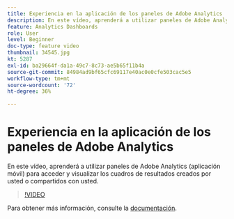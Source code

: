 ```yaml
---
title: Experiencia en la aplicación de los paneles de Adobe Analytics
description: En este vídeo, aprenderá a utilizar paneles de Adobe Analytics (aplicación móvil) para acceder y visualizar los cuadros de resultados creados por usted o compartidos con usted.
feature: Analytics Dashboards
role: User
level: Beginner
doc-type: feature video
thumbnail: 34545.jpg
kt: 5287
exl-id: ba29664f-da1a-49c7-8c73-ae5b65f11b4a
source-git-commit: 84984ad9bf65cfc69117e40ac0e0cfe503cac5e5
workflow-type: tm+mt
source-wordcount: '72'
ht-degree: 36%

---
```


# Experiencia en la aplicación de los paneles de Adobe Analytics

En este vídeo, aprenderá a utilizar paneles de Adobe Analytics (aplicación móvil) para acceder y visualizar los cuadros de resultados creados por usted o compartidos con usted.

>[!VIDEO](https://video.tv.adobe.com/v/34545/?quality=12&learn=on)

Para obtener más información, consulte la [documentación](https://experienceleague.adobe.com/docs/analytics/analyze/mobapp/home.html?lang=es).

